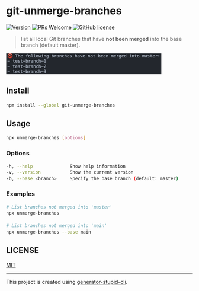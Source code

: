 # git-unmerge-branches

<p>
  <a href="https://www.npmjs.com/package/git-unmerge-branches">
    <img src="https://img.shields.io/npm/v/git-unmerge-branches.svg" alt="Version" />
  </a>
  <a href="https://github.com/yyz945947732/git-unmerge-branches/pulls">
    <img
      src="https://img.shields.io/badge/PRs-welcome-brightgreen.svg"
      alt="PRs Welcome"
    />
  </a>
  <a href="/LICENSE.md">
    <img
      src="https://img.shields.io/badge/license-MIT-blue.svg"
      alt="GitHub license"
    />
  </a>
</p>

> list all local Git branches that have **not been merged** into the base branch (default master).

<img src="./assets/example.png" alt="workflow.png" border="0" />

## Install

```bash
npm install --global git-unmerge-branches
```

## Usage

```bash
npx unmerge-branches [options]
```

### Options

```bash
-h, --help              Show help information
-v, --version           Show the current version
-b, --base <branch>     Specify the base branch (default: master)
```

### Examples

```bash
# List branches not merged into 'master'
npx unmerge-branches

# List branches not merged into 'main'
npx unmerge-branches --base main
```

## LICENSE

[MIT](https://github.com/yyz945947732/git-unmerge-branches/blob/master/LICENSE)

---

This project is created using [generator-stupid-cli](https://github.com/yyz945947732/generator-stupid-cli).
